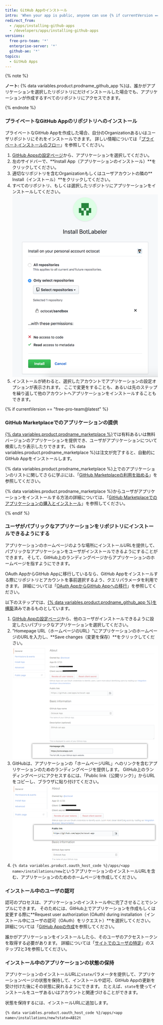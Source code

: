```yaml
---
title: GitHub Appのインストール
intro: 'When your app is public, anyone can use {% if currentVersion == "free-pro-team@latest" %} the {% data variables.product.prodname_marketplace %} or {% endif %}an installation URL to install the app on their repository. When your app is private, only you can install the app on repositories that you own.'
redirect_from:
  - /apps/installing-github-apps
  - /developers/apps/installing-github-apps
versions:
  free-pro-team: '*'
  enterprise-server: '*'
  github-ae: '*'
topics:
  - GitHub Apps
---
```

{% note %}

**ノート:** {% data variables.product.prodname_github_app %}は、誰かがアプリケーションを選択したリポジトリにだけインストールした場合でも、アプリケーションが作成するすべてのリポジトリにアクセスできます。

{% endnote %}

### プライベートなGitHub Appのリポジトリへのインストール

プライベートなGitHub Appを作成した場合、自分のOrganizationあるいはユーザリポジトリにそれをインストールできます。 詳しい情報については「[プライベートインストールのフロー](/apps/managing-github-apps/making-a-github-app-public-or-private/#private-installation-flow)」を参照してください。

1. [GitHub Appsの設定ページ](https://github.com/settings/apps)から、アプリケーションを選択してください。
2. 左のサイドバーで、**Install App（アプリケーションのインストール）**をクリックしてください。
3. 適切なリポジトリを含むOrganizationもしくはユーザアカウントの隣の** Install（インストール）**をクリックしてください。
4. すべてのリポジトリ、もしくは選択したリポジトリにアプリケーションをインストールしてください。 ![アプリケーションのインストール権限](/assets/images/install_permissions.png)
5. インストールが終わると、選択したアカウントでアプリケーションの設定オプションが表示されます。 ここで変更をすることも、あるいは先のステップを繰り返して他のアカウントへアプリケーションをインストールすることもできます。

{% if currentVersion == "free-pro-team@latest" %}
### GitHub Marketplaceでのアプリケーションの提供

[{% data variables.product.prodname_marketplace %}](https://github.com/marketplace)では有料あるいは無料バージョンのアプリケーションを提供でき、ユーザがアプリケーションについて検索したり表示したりできます。 {% data variables.product.prodname_marketplace %}は注文が完了すると、自動的にGitHub Appをインストールします。

{% data variables.product.prodname_marketplace %}上でのアプリケーションのリストに関してさらに学ぶには、「[GitHub Marketplaceの利用を始める](/marketplace/getting-started/)」を参照してください。

{% data variables.product.prodname_marketplace %}からユーザがアプリケーションをインストールする方法の詳細については、「[GitHub Marketplaceでのアプリケーションの購入とインストール](/articles/purchasing-and-installing-apps-in-github-marketplace)」を参照してください。

{% endif %}

### ユーザがパブリックなアプリケーションをリポジトリにインストールできるようにする

アプリケーションのホームページのような場所にインストールURLを提供して、パブリックなアプリケーションをユーザがインストールできるようにすることができます。 そして、GitHub上のランディングページからアプリケーションのホームページを指すようにできます。

 OAuth AppからGitHub Appに移行しているなら、GitHub Appをインストールする際にリポジトリとアカウントを事前選択するよう、クエリパラメータを利用できます。 詳細については「[OAuth AppからGitHub Appへの移行](/apps/migrating-oauth-apps-to-github-apps/)」を参照してください。

以下のステップでは、[{% data variables.product.prodname_github_app %}を構築](/apps/building-github-apps/)済みであるものとしています。

1. [GitHub Appの設定ページ](https://github.com/settings/apps)から、他のユーザがインストールできるように設定したいパブリックなアプリケーションを選択してください。
2. "Homepage URL（ホームページのURL）"にアプリケーションのホームページのURLを入力し、**Save changes（変更を保存）**をクリックしてください。 ![ホームページのURL](/assets/images/github-apps/github_apps_homepageURL.png)
3. GitHubは、アプリケーションの「ホームページURL」へのリンクを含むアプリケーションのためのランディングページを提供します。 GitHub上のランディングページにアクセスするには、「Public link（公開リンク）」からURLをコピーし、ブラウザに貼り付けてください。 ![公開リンク](/assets/images/github-apps/github_apps_public_link.png)
4. `{% data variables.product.oauth_host_code %}/apps/<app name>/installations/new`というアプリケーションのインストールURLを含む、アプリケーションのためのホームページを作成してください。

### インストール中のユーザの認可

認可のプロセスは、アプリケーションのインストール中に完了させることでシンプルにできます。 そのためには、GitHub上でアプリケーションを作成もしくは変更する際に**Request user authorization (OAuth) during installation（インストール中にユーザの認可（OAuth）をリクエスト）**を選択してください。 詳細については「[GitHub Appの作成](/apps/building-github-apps/creating-a-github-app/)を参照してください。

誰かがアプリケーションをインストールしたら、そのユーザのアクセストークンを取得する必要があります。 詳細については「[サイトでのユーザの特定](/apps/building-github-apps/identifying-and-authorizing-users-for-github-apps/#identifying-users-on-your-site)」のステップ2と3を参照してください。
### インストール中のアプリケーションの状態の保持

アプリケーションのインストールURLに`state`パラメータを提供して、アプリケーションページの状態を保持して、インストールや認可、GitHub Appの更新を受け付けた後にその状態に戻れるようにできます。 たとえば、`state`を使ってインストールをユーザあるいはアカウントと関連づけることができます。

状態を保持するには、インストールURLに追加します。

`{% data variables.product.oauth_host_code %}/apps/<app name>/installations/new?state=AB12t`
